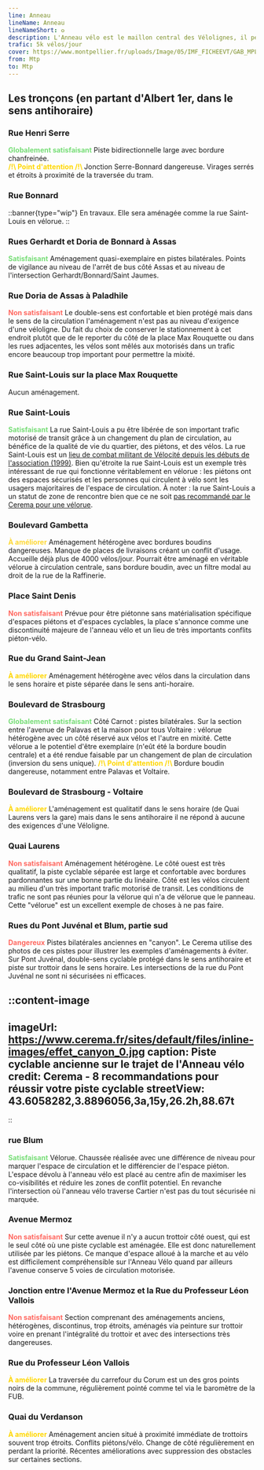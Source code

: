 ```yaml
---
line: Anneau
lineName: Anneau
lineNameShort: 𐍈
description: L'Anneau vélo est le maillon central des Vélolignes, il permet de relier (presque) toutes les radiales.
trafic: 5k vélos/jour
cover: https://www.montpellier.fr/uploads/Image/05/IMF_FICHEEVT/GAB_MPL/44302_803_vcsPRAsset_3165929_167415_03610949-a910-4ec3-860c-1c9d201008ff_0.jpeg
from: Mtp
to: Mtp
---
```


## Les tronçons (en partant d'Albert 1er, dans le sens antihoraire)

### Rue Henri Serre 

<span style="color:#77dd77;font-weight:bold;">Globalement satisfaisant</span>
Piste bidirectionnelle large avec bordure chanfreinée.<br>
<span style="color:gold;font-weight:bold;">/!\ Point d'attention /!\ </span>Jonction Serre-Bonnard dangereuse. Virages serrés et étroits à proximité de la traversée du tram.

### Rue Bonnard

::banner{type="wip"}
En travaux. Elle sera aménagée comme la rue Saint-Louis en vélorue.
::


### Rues Gerhardt et Doria de Bonnard à Assas
<span style="color:#77DD77;font-weight:bold;">Satisfaisant</span> Aménagement quasi-exemplaire en pistes bilatérales. Points de vigilance au niveau de l'arrêt de bus côté Assas et au niveau de l'intersection Gerhardt/Bonnard/Saint Jaumes.

### Rue Doria de Assas à Paladhile
<span style="color:#ff6961;font-weight:bold">Non satisfaisant</span> Le double-sens est confortable et bien protégé mais dans le sens de la circulation l'aménagement n'est pas au niveau d'exigence d'une véloligne. Du fait du choix de conserver le stationnement à cet endroit plutôt que de le reporter du côté de la place Max Rouquette ou dans les rues adjacentes, les vélos sont mêlés aux motorisés dans un trafic encore beaucoup trop important pour permettre la mixité.

### Rue Saint-Louis sur la place Max Rouquette

Aucun aménagement.

### Rue Saint-Louis

<span style="color:#77DD77;font-weight:bold;">Satisfaisant</span>
La rue Saint-Louis a pu être libérée de son important trafic motorisé de transit grâce à un changement du plan de circulation, au bénéfice de la qualité de vie du quartier, des piétons, et des vélos. La rue Saint-Louis est un <a href="http://www.velocite-montpellier.fr/wp-content/uploads/2013/10/2013-10-Dossier-de-presse-V%C3%A9lo-Rue-St-Louis.pdf" target="_blank">lieu de combat militant de Vélocité depuis les débuts de l'association (1999)</a>. Bien qu'étroite la rue Saint-Louis est un exemple très intéressant de rue qui fonctionne véritablement en vélorue : les piétons ont des espaces sécurisés et les personnes qui circulent à vélo sont les usagers majoritaires de l'espace de circulation. À noter : la rue Saint-Louis a un statut de zone de rencontre bien que ce ne soit <a href="https://www.cerema.fr/fr/actualites/concevoir-sa-velorue-cyclistes-nombre-circulation-apaisee" target="_blank">pas recommandé par le Cerema pour une vélorue</a>.

### Boulevard Gambetta

<span style="color:#fdd835;font-weight:bold">À améliorer</span>
Aménagement hétérogène avec bordures boudins dangereuses. Manque de places de livraisons créant un conflit d'usage. Accueille déjà plus de 4000 vélos/jour. Pourrait être aménagé en véritable vélorue à circulation centrale, sans bordure boudin, avec un filtre modal au droit de la rue de la Raffinerie.

### Place Saint Denis

<span style="color:#ff6961;font-weight:bold">Non satisfaisant</span>
Prévue pour être piétonne sans matérialisation spécifique d'espaces piétons et d'espaces cyclables, la place s'annonce comme une discontinuité majeure de l'anneau vélo et un lieu de très importants conflits piéton-vélo.

### Rue du Grand Saint-Jean

<span style="color:gold;font-weight:bold">À améliorer</span> Aménagement hétérogène avec vélos dans la circulation dans le sens horaire et piste séparée dans le sens anti-horaire.

### Boulevard de Strasbourg

<span style="color:#77DD77;font-weight:bold">Globalement satisfaisant</span> Côté Carnot : pistes bilatérales. Sur la section entre l'avenue de Palavas et la maison pour tous Voltaire : vélorue hétérogène avec un côté réservé aux vélos et l'autre en mixité. Cette vélorue a le potentiel d'être exemplaire (n'eût été la bordure boudin centrale) et a été rendue faisable par un changement de plan de circulation (inversion du sens unique).
<span style="color:gold;font-weight:bold;">/!\ Point d'attention /!\ </span>Bordure boudin dangereuse, notamment entre Palavas et Voltaire.

### Boulevard de Strasbourg - Voltaire

<span style="color:gold;font-weight:bold">À améliorer</span> L'aménagement est qualitatif dans le sens horaire (de Quai Laurens vers la gare) mais dans le sens antihoraire il ne répond à aucune des exigences d'une Véloligne.

### Quai Laurens

<span style="color:#ff6961;font-weight:bold">Non satisfaisant</span> Aménagement hétérogène. Le côté ouest est très qualitatif, la piste cyclable séparée est large et confortable avec bordures pardonnantes sur une bonne partie du linéaire. Côté est les vélos circulent au milieu d'un très important trafic motorisé de transit. Les conditions de trafic ne sont pas réunies pour la vélorue qui n'a de vélorue que le panneau. Cette "vélorue" est un excellent exemple de choses à ne pas faire.

### Rues du Pont Juvénal et Blum, partie sud

<span style="color:#ff6961;font-weight:bold">Dangereux</span> Pistes bilatérales anciennes en "canyon". Le Cerema utilise des photos de ces pistes pour illustrer les exemples d'aménagements à éviter. Sur Pont Juvénal, double-sens cyclable protégé dans le sens antihoraire et piste sur trottoir dans le sens horaire. Les intersections de la rue du Pont Juvénal ne sont ni sécurisées ni efficaces.

::content-image
---
imageUrl: https://www.cerema.fr/sites/default/files/inline-images/effet_canyon_0.jpg
caption: Piste cyclable ancienne sur le trajet de l'Anneau vélo
credit: Cerema - 8 recommandations pour réussir votre piste cyclable
streetView: 43.6058282,3.8896056,3a,15y,26.2h,88.67t
---
::

### rue Blum

<span style="color:#77DD77;font-weight:bold">Satisfaisant</span> Vélorue. Chaussée réalisée avec une différence de niveau pour marquer l'espace de circulation et le différencier de l'espace piéton. L'espace dévolu à l'anneau vélo est placé au centre afin de maximiser les co-visibilités et réduire les zones de conflit potentiel. En revanche l'intersection où l'anneau vélo traverse Cartier n'est pas du tout sécurisée ni marquée.

### Avenue Mermoz

<span style="color:#ff6961;font-weight:bold">Non satisfaisant</span> Sur cette avenue il n'y a aucun trottoir côté ouest, qui est le seul côté où une piste cyclable est aménagée. Elle est donc naturellement utilisée par les piétons. Ce manque d'espace alloué à la marche et au vélo est difficilement compréhensible sur l'Anneau Vélo quand par ailleurs l'avenue conserve 5 voies de circulation motorisée.

### Jonction entre l'Avenue Mermoz et la Rue du Professeur Léon Vallois

<span style="color:#ff6961;font-weight:bold">Non satisfaisant</span> Section comprenant des aménagements anciens, hétérogènes, discontinus, trop étroits, aménagés via peinture sur trottoir voire en prenant l'intégralité du trottoir et avec des intersections très dangereuses.

### Rue du Professeur Léon Vallois

<span style="color:gold;font-weight:bold">À améliorer</span> La traversée du carrefour du Corum est un des gros points noirs de la commune, régulièrement pointé comme tel via le baromètre de la FUB.

### Quai du Verdanson

<span style="color:gold;font-weight:bold">À améliorer</span> Aménagement ancien situé à proximité immédiate de trottoirs souvent trop étroits. Conflits piétons/vélo. Change de côté régulièrement en perdant la priorité. Récentes améliorations avec suppression des obstacles sur certaines sections.